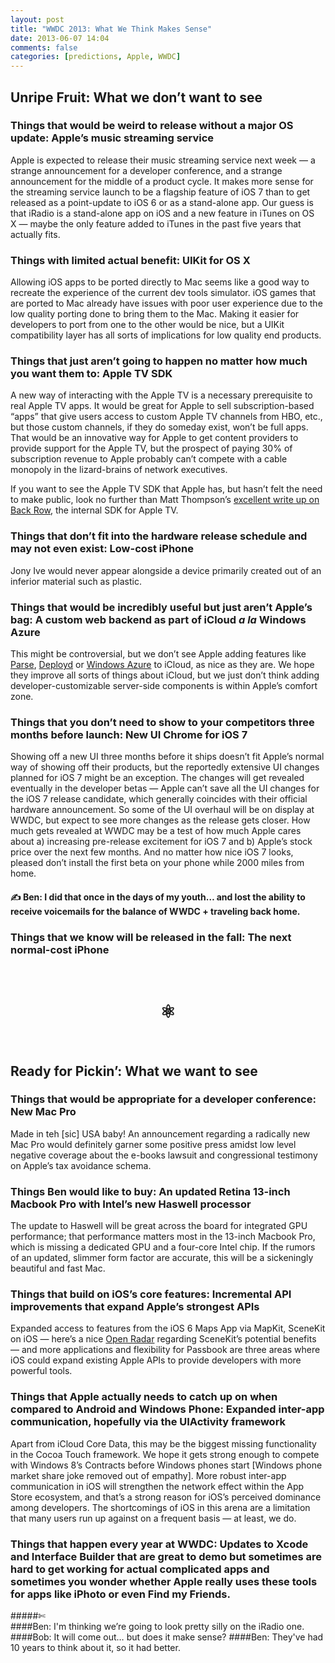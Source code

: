 ```yaml
---
layout: post
title: "WWDC 2013: What We Think Makes Sense"
date: 2013-06-07 14:04
comments: false
categories: [predictions, Apple, WWDC]
---
```


## Unripe Fruit: What we don’t want to see

### Things that would be weird to release without a major OS update: Apple’s music streaming service
Apple is expected to release their music streaming service next week — a strange announcement for a developer conference, and a strange announcement for the middle of a product cycle. It makes more sense for the streaming service launch to be a flagship feature of iOS 7 than to get released as a point-update to iOS 6 or as a stand-alone app. Our guess is that iRadio is a stand-alone app on iOS and a new feature in iTunes on OS X — maybe the only feature added to iTunes in the past five years that actually fits.

### Things with limited actual benefit: UIKit for OS X
Allowing iOS apps to be ported directly to Mac seems like a good way to recreate the experience of the current dev tools simulator. iOS games that are ported to Mac already have issues with poor user experience due to the low quality porting done to bring them to the Mac. Making it easier for developers to port from one to the other would be nice, but a UIKit compatibility layer has all sorts of implications for low quality end products.

### Things that just aren’t going to happen no matter how much you want them to: Apple TV SDK
A new way of interacting with the Apple TV is a necessary prerequisite to real Apple TV apps. It would be great for Apple to sell subscription-based “apps” that give users access to custom Apple TV channels from HBO, etc., but those custom channels, if they do someday exist, won’t be full apps. That would be an innovative way for Apple to get content providers to provide support for the Apple TV, but the prospect of paying 30% of subscription revenue to Apple probably can’t compete with a cable monopoly in the lizard-brains of network executives. 

If you want to see the Apple TV SDK that Apple has, but hasn’t felt the need to make public, look no further than Matt Thompson’s [excellent write up on Back Row](http://nshipster.com/backrow/), the internal SDK for Apple TV.

### Things that don’t fit into the hardware release schedule and may not even exist: Low-cost iPhone
Jony Ive would never appear alongside a device primarily created out of an inferior material such as plastic.

### Things that would be incredibly useful but just aren’t Apple’s bag: A custom web backend as part of iCloud *a la* Windows Azure
This might be controversial, but we don’t see Apple adding features like [Parse](http://parse.com), [Deployd](http://www.deployd.com) or [Windows Azure](http://www.windowsazure.com) to iCloud, as nice as they are. We hope they improve all sorts of things about iCloud, but we just don’t think adding developer-customizable server-side components is within Apple’s comfort zone. 

### Things that you don’t need to show to your competitors three months before launch: New UI Chrome for iOS 7
Showing off a new UI three months before it ships doesn’t fit Apple’s normal way of showing off their products, but the reportedly extensive UI changes planned for iOS 7 might be an exception. The changes will get revealed eventually in the developer betas — Apple can’t save all the UI changes for the iOS 7 release candidate, which generally coincides with their official hardware announcement. So some of the UI overhaul will be on display at WWDC, but expect to see more changes as the release gets closer. How much gets revealed at WWDC may be a test of how much Apple cares about a) increasing pre-release excitement for iOS 7 and b) Apple’s stock price over the next few months. And no matter how nice iOS 7 looks, pleased don’t install the first beta on your phone while 2000 miles from home.

#### &#9997; Ben: I did that once in the days of my youth… and lost the ability to receive voicemails for the balance of WWDC + traveling back home.

### Things that we know will be released in the fall: The next normal-cost iPhone
&nbsp; 
  
#  <center>&#9883;</center>
&nbsp;   
 
## Ready for Pickin’: What we want to see

### Things that would be appropriate for a developer conference: New Mac Pro
Made in teh [sic] USA baby! An announcement regarding a radically new Mac Pro would definitely garner some positive press amidst low level negative coverage about the e-books lawsuit and congressional testimony on Apple’s tax avoidance schema.

### Things Ben would like to buy: An updated Retina 13-inch Macbook Pro with Intel’s new Haswell processor
The update to Haswell will be great across the board for integrated GPU performance; that performance matters most in the 13-inch Macbook Pro, which is missing a dedicated GPU and a four-core Intel chip. If the rumors of an updated, slimmer form factor are accurate, this will be a sickeningly beautiful and fast Mac.

### Things that build on iOS’s core features: Incremental API improvements that expand Apple’s strongest APIs
Expanded access to features from the iOS 6 Maps App via MapKit, SceneKit on iOS — here’s a nice [Open Radar](http://openradar.appspot.com/13047182) regarding SceneKit’s potential benefits — and more applications and flexibility for Passbook are three areas where iOS could expand existing Apple APIs to provide developers with more powerful tools.

### Things that Apple actually needs to catch up on when compared to Android and Windows Phone: Expanded inter-app communication, hopefully via the UIActivity framework
Apart from iCloud Core Data, this may be the biggest missing functionality in the Cocoa Touch framework. We hope it gets strong enough to compete with Windows 8’s Contracts before Windows phones start [Windows phone market share joke removed out of empathy]. More robust inter-app communication in iOS will strengthen the network effect within the App Store ecosystem, and that’s a strong reason for iOS’s perceived dominance among developers. The shortcomings of iOS in this arena are a limitation that many users run up against on a frequent basis — at least, we do.

### Things that happen every year at WWDC: Updates to Xcode and Interface Builder that are great to demo but sometimes are hard to get working for actual complicated apps and sometimes you wonder whether Apple really uses these tools for apps like iPhoto or even Find my Friends.

#####&#x2704;  
####Ben: I'm thinking we’re going to look pretty silly on the iRadio one.
####Bob: It will come out… but does it make sense?
####Ben: They've had 10 years to think about it, so it had better.



